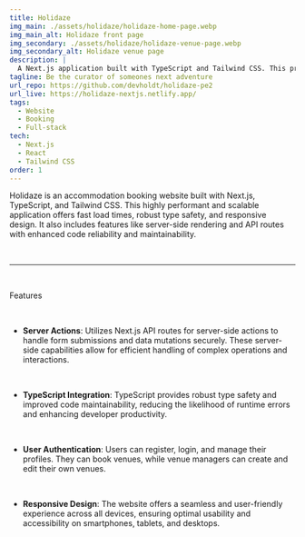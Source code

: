 ```yaml
---
title: Holidaze
img_main: ./assets/holidaze/holidaze-home-page.webp
img_main_alt: Holidaze front page
img_secondary: ./assets/holidaze/holidaze-venue-page.webp
img_secondary_alt: Holidaze venue page
description: |
  A Next.js application built with TypeScript and Tailwind CSS. This project, an accommodation booking website, was created as my final project exam at Noroff.
tagline: Be the curator of someones next adventure
url_repo: https://github.com/devholdt/holidaze-pe2
url_live: https://holidaze-nextjs.netlify.app/
tags:
  - Website
  - Booking
  - Full-stack
tech:
  - Next.js
  - React
  - Tailwind CSS
order: 1
---
```


<p class="text-xl">
    Holidaze is an accommodation booking website built with Next.js, TypeScript, and Tailwind CSS. This highly performant and scalable application offers fast load times, robust type safety, and responsive design. It also includes features like server-side rendering and API routes with enhanced code reliability and maintainability.
</p>

&nbsp;

---

&nbsp;

<p class="text-lg font-[600]">
  Features
</p>

&nbsp;

- **Server Actions**: Utilizes Next.js API routes for server-side actions to handle form submissions and data mutations securely. These server-side capabilities allow for efficient handling of complex operations and interactions.

&nbsp;

- **TypeScript Integration**: TypeScript provides robust type safety and improved code maintainability, reducing the likelihood of runtime errors and enhancing developer productivity.

&nbsp;

- **User Authentication**: Users can register, login, and manage their profiles. They can book venues, while venue managers can create and edit their own venues.

&nbsp;

- **Responsive Design**: The website offers a seamless and user-friendly experience across all devices, ensuring optimal usability and accessibility on smartphones, tablets, and desktops.
